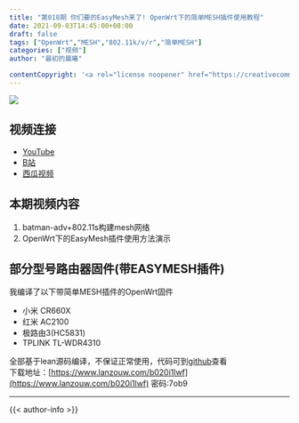 ```yaml
---
title: "第018期 你们要的EasyMesh来了! OpenWrt下的简单MESH插件使用教程"
date: 2021-09-03T14:45:00+08:00
draft: false
tags: ["OpenWrt","MESH","802.11k/v/r","简单MESH"]
categories: ["视频"]
author: "最初的晨曦"

contentCopyright: '<a rel="license noopener" href="https://creativecommons.org/licenses/by-nc-sa/4.0/deed.zh" target="_blank">本文章采用 CC BY-NC-SA 4.0 许可协议</a>'
---
```


![](../../images/018/0.jpg)
	
## 视频连接

- [YouTube](https://www.youtube.com/watch?v=KeIH1WkULMY)
- [B站](https://www.bilibili.com/video/BV1YQ4y1C7gt/)
- [西瓜视频](https://www.ixigua.com/7003627519924503047)

## 本期视频内容

1. batman-adv+802.11s构建mesh网络
2. OpenWrt下的EasyMesh插件使用方法演示

## 部分型号路由器固件(带EASYMESH插件)

我编译了以下带简单MESH插件的OpenWrt固件

- 小米 CR660X
- 红米 AC2100
- 极路由3(HC5831)
- TPLINK TL-WDR4310

全部基于lean源码编译，不保证正常使用，代码可到[github](https://github.com/ericwang2006/AutoBuild-OpenWrt)查看  
下载地址：[https://www.lanzouw.com/b020i1lwf](https://www.lanzouw.com/b020i1lwf)  密码:7ob9
	
---

{{< author-info >}}